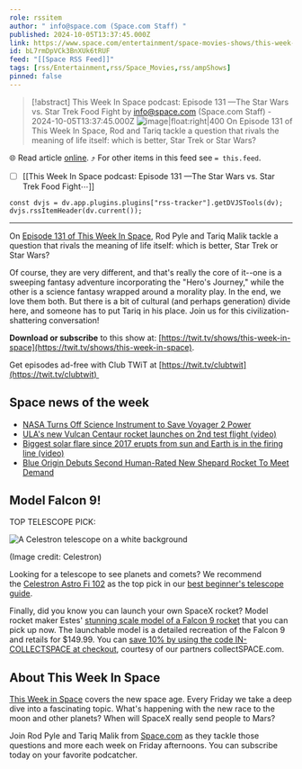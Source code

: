 ```yaml
---
role: rssitem
author: " info@space.com (Space.com Staff) "
published: 2024-10-05T13:37:45.000Z
link: https://www.space.com/entertainment/space-movies-shows/this-week-in-space-podcast-this-week-in-space-podcast-episode-131-star-wars-vs-star-trek-food-fight
id: bL7rmDpVCk3BnXUk6tRUF
feed: "[[Space RSS Feed]]"
tags: [rss/Entertainment,rss/Space_Movies,rss/ampShows]
pinned: false
---
```


> [!abstract]  This Week In Space podcast: Episode 131 —The Star Wars vs. Star Trek Food Fight  by  info@space.com (Space.com Staff)  - 2024-10-05T13:37:45.000Z
> ![image|float:right|400](https://cdn.mos.cms.futurecdn.net/mkpqri8v93kHfERYnGCTUZ.jpg) On Episode 131 of This Week In Space, Rod and Tariq tackle a question that rivals the meaning of life itself: which is better, Star Trek or Star Wars?

🌐 Read article [online](https://www.space.com/entertainment/space-movies-shows/this-week-in-space-podcast-this-week-in-space-podcast-episode-131-star-wars-vs-star-trek-food-fight). ⤴ For other items in this feed see `= this.feed`.

- [ ] [[This Week In Space podcast꞉ Episode 131 —The Star Wars vs․ Star Trek Food Fight⋯]]

~~~dataviewjs
const dvjs = dv.app.plugins.plugins["rss-tracker"].getDVJSTools(dv);
dvjs.rssItemHeader(dv.current());
~~~

- - -
On [Episode 131 of This Week In Space](https://twit.tv/shows/this-week-in-space/episodes/131), Rod Pyle and Tariq Malik tackle a question that rivals the meaning of life itself: which is better, Star Trek or Star Wars?  
  
Of course, they are very different, and that's really the core of it--one is a sweeping fantasy adventure incorporating the "Hero's Journey," while the other is a science fantasy wrapped around a morality play. In the end, we love them both. But there is a bit of cultural (and perhaps generation) divide here, and someone has to put Tariq in his place. Join us for this civilization-shattering conversation! 

**Download or subscribe** to this show at: [https://twit.tv/shows/this-week-in-space](https://twit.tv/shows/this-week-in-space).  
  
Get episodes ad-free with Club TWiT at [https://twit.tv/clubtwit](https://twit.tv/clubtwit) 

## Space news of the week

- [NASA Turns Off Science Instrument to Save Voyager 2 Power](https://www.jpl.nasa.gov/news/nasa-turns-off-science-instrument-to-save-voyager-2-power/?utm_source=iContact&utm_medium=email&utm_campaign=nasajpl&utm_content=Daily20241001)
- [ULA's new Vulcan Centaur rocket launches on 2nd test flight (video)](https://www.space.com/ula-vulcan-centaur-second-test-flight-launch-success)
- [Biggest solar flare since 2017 erupts from sun and Earth is in the firing line (video)](https://www.space.com/most-powerful-solar-flare-this-solar-cycle-x-9-earth-firing-line)
- [Blue Origin Debuts Second Human-Rated New Shepard Rocket To Meet Demand](https://www.blueorigin.com/news/blue-origin-debuts-second-human-rated-new-shepard-rocket)

## Model Falcon 9!

TOP TELESCOPE PICK:

![A Celestron telescope on a white background](https://cdn.mos.cms.futurecdn.net/cbAPCR7Y6HkbgamUsCtVj5.jpg)

(Image credit: Celestron)

Looking for a telescope to see planets and comets? We recommend the [Celestron Astro Fi 102](https://target.georiot.com/Proxy.ashx?tsid=72128&GR_URL=https%3A%2F%2Famazon.com%2Fdp%2FB01L0EQLTI%3Ftag%3Dhawk-future-20%26ascsubtag%3Dspace-us-4730590304221485000-20) as the top pick in our [best beginner's telescope guide](https://www.space.com/31229-best-beginner-telescopes.html). 

Finally, did you know you can launch your own SpaceX rocket? Model rocket maker Estes' [stunning scale model of a Falcon 9 rocket](https://www.space.com/spacex-falcon-9-estes-model-rocket) that you can pick up now. The launchable model is a detailed recreation of the Falcon 9 and retails for $149.99. You can [save 10% by using the code IN-COLLECTSPACE at checkout](https://estesrockets.com/product/002161-spacex-falcon-9/), courtesy of our partners collectSPACE.com.

## About This Week In Space

[This Week in Space](https://twit.tv/shows/this-week-in-space) covers the new space age. Every Friday we take a deep dive into a fascinating topic. What's happening with the new race to the moon and other planets? When will SpaceX really send people to Mars? 

Join Rod Pyle and Tariq Malik from [Space.com](https://www.space.com/) as they tackle those questions and more each week on Friday afternoons. You can subscribe today on your favorite podcatcher.